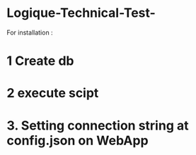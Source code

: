 # Logique-Technical-Test-

For installation :
# 1 Create db
# 2 execute scipt
# 3. Setting connection string at config.json on WebApp
